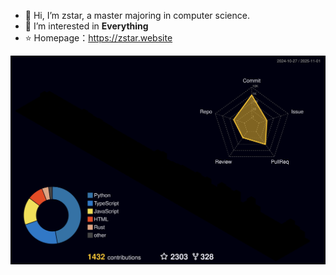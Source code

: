 
- 👋 Hi, I’m zstar, a master majoring in computer science.
- 👀 I’m interested in **Everything**
- :star: Homepage：https://zstar.website

![](./profile-3d-contrib/profile-night-rainbow.svg)